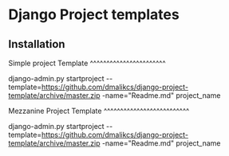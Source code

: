 Django Project templates
========================

Installation
------------

Simple project Template
^^^^^^^^^^^^^^^^^^^^^^^

django-admin.py startproject --template=https://github.com/dmalikcs/django-project-template/archive/master.zip -name="Readme.md" project_name


Mezzanine Project Template
^^^^^^^^^^^^^^^^^^^^^^^^^^

django-admin.py startproject --template=https://github.com/dmalikcs/django-project-template/archive/master.zip -name="Readme.md" project_name
